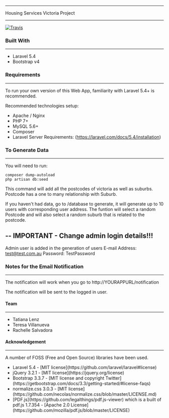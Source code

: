 ********************
Housing Services Victoria Project
********************
[![Travis](https://travis-ci.org/CodeforAustralia/vhs.svg?branch=master)]()

### Built With
********************
<ul>
    <li>Laravel 5.4</li>
    <li>Bootstrap v4</li>
</ul>

### Requirements
********************
To run your own version of this Web App, familiarity with Laravel 5.4+ is recommended.

Recommended technologies setup:
<ul>
    <li>Apache / Nginx</li>
    <li>PHP 7+</li>
    <li>MySQL 5.6+</li>
    <li>Composer</li>
    <li>Laravel Server Requirements: (<a href="https://laravel.com/docs/5.4/installation" target="_blank">https://laravel.com/docs/5.4/installation</a>)</li>
</ul>

### To Generate Data
********************
You will need to run:
```
composer dump-autoload
php artisan db:seed
```

This command will add all the postcodes of victoria as well as suburbs.
Postcode has a one to many relationship with Suburb.

If you haven't had data, go to /database to generate, it will generate up to 10 users with corresponding user address.
The funtion will select a random Postcode and will also select a random suburb that is related to the postcode.

--
IMPORTANT - Change admin login details!!!
--

Admin user is added in the generation of users
E-mail Address: test@test.com.au
Password: TestPassword

### Notes for the Email Notification
********************

The notification will work when you go to
http://YOURAPPURL/notification

The notification will be sent to the logged in user.

#### Team
********************
<ul>
    <li>Tatiana Lenz</li>
    <li>Teresa Villanueva</li>
    <li>Rachelle Salvadora</li>
</ul>

#### Acknowledgement
********************

A number of FOSS (Free and Open Source) libraries have been used.
<ul>
    <li>Laravel 5.4 - [MIT license](https://github.com/laravel/laravel#license)</li>
    <li>jQuery 3.2.1 - [MIT license](https://jquery.org/license) </li>
    <li>Bootstrap 3.3.7 - [MIT license and copyright Twitter](https://getbootstrap.com/docs/3.3/getting-started/#license-faqs)</li>
    <li>normalize.css 3.0.3 - [MIT license](https://github.com/necolas/normalize.css/blob/master/LICENSE.md)</li>
    <li>[PDF.js](https://github.com/legalthings/pdf.js-viewer) which is a built of pdf.js 1.7.354 - [Apache 2.0 License](https://github.com/mozilla/pdf.js/blob/master/LICENSE)</li>
</ul>


